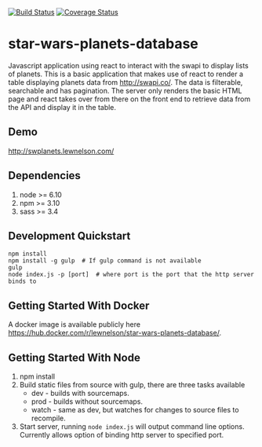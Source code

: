[![Build Status](https://travis-ci.org/lewnelson/star-wars-planets-database.svg?branch=master)](https://travis-ci.org/lewnelson/star-wars-planets-database)
[![Coverage Status](https://coveralls.io/repos/github/lewnelson/star-wars-planets-database/badge.svg?branch=master)](https://coveralls.io/github/lewnelson/star-wars-planets-database?branch=master)

# star-wars-planets-database
Javascript application using react to interact with the swapi to display lists of planets. This is a basic application that makes use of react to render a table displaying planets data from http://swapi.co/. The data is filterable, searchable and has pagination. The server only renders the basic HTML page and react takes over from there on the front end to retrieve data from the API and display it in the table.

## Demo
http://swplanets.lewnelson.com/

## Dependencies
1. node >= 6.10
1. npm >= 3.10
1. sass >= 3.4

## Development Quickstart
```
npm install
npm install -g gulp  # If gulp command is not available
gulp
node index.js -p [port]  # where port is the port that the http server binds to
```

## Getting Started With Docker
A docker image is available publicly here https://hub.docker.com/r/lewnelson/star-wars-planets-database/.

## Getting Started With Node
1. npm install
1. Build static files from source with gulp, there are three tasks available
    - dev - builds with sourcemaps.
    - prod - builds without sourcemaps.
    - watch - same as dev, but watches for changes to source files to recompile.
1. Start server, running `node index.js` will output command line options. Currently allows option of binding http server to specified port.
